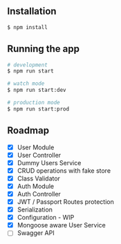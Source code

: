 ## Installation

```bash
$ npm install
```

## Running the app

```bash
# development
$ npm run start

# watch mode
$ npm run start:dev

# production mode
$ npm run start:prod
```

## Roadmap

- [x] User Module
- [x] User Controller
- [x] Dummy Users Service
- [x] CRUD operations with fake store
- [x] Class Validator
- [x] Auth Module
- [x] Auth Controller
- [x] JWT / Passport Routes protection
- [x] Serialization
- [x] Configuration - WIP
- [x] Mongoose aware User Service
- [ ] Swagger API
